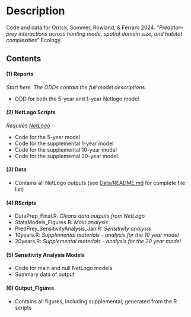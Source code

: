 # Description

Code and data for Orrick, Sommer, Rowland, & Ferraro 2024. "_Predator–prey interactions across hunting mode, spatial domain size, and habitat complexities_" Ecology.


## Contents

#### (1) Reports

_Start here. The ODDs contain the full model descriptions._

- ODD for both the 5-year and 1-year Netlogo model

#### (2) NetLogo Scripts

_Requires [NetLogo](http://ccl.northwestern.edu/netlogo/index.shtml)_

- Code for the 5-year model
- Code for the supplemental 1-year model
- Code for the supplemental 10-year model
- Code for the supplemental 20-year model

#### (3) Data

- Contains all NetLogo outputs (see [Data/README.md](/Data/README.md) for complete file list)

#### (4) RScripts

- DataPrep_Final.R: _Cleans data outputs from NetLogo_
- StatsModels_Figures.R: _Main analysis_
- PredPrey_SensitivityAnalysis_Jan.R: _Sensitivity analysis_
- 10years.R: _Supplemental materials - analysis for the 10 year model_
- 20years.R: _Supplemental materials - analysis for the 20 year model_

#### (5) Sensitivity Analysis Models

- Code for main and null NetLogo models
- Summary data of output

#### (6) Output_Figures

- Contains all figures, including supplemental, generated from the R scripts
